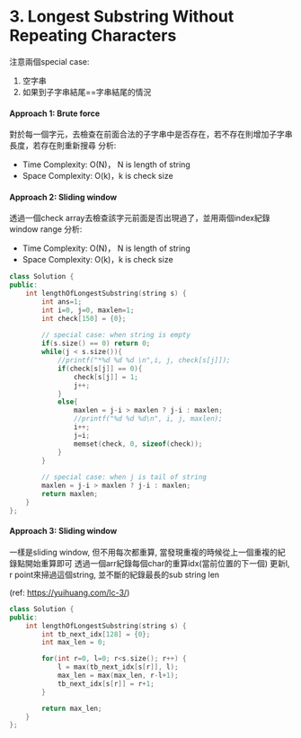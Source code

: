 # 3. Longest Substring Without Repeating Characters
注意兩個special case:
1. 空字串
2. 如果到子字串結尾==字串結尾的情況

#### Approach 1: Brute force
對於每一個字元，去檢查在前面合法的子字串中是否存在，若不存在則增加子字串長度，若存在則重新搜尋
分析:
- Time Complexity: O(N)， N is length of string
- Space Complexity: O(k)，k is check size

#### Approach 2: Sliding window
透過一個check array去檢查該字元前面是否出現過了，並用兩個index紀錄window range
分析:
- Time Complexity: O(N)， N is length of string
- Space Complexity: O(k)，k is check size
```c++
class Solution {
public:
    int lengthOfLongestSubstring(string s) {
        int ans=1;
        int i=0, j=0, maxlen=1;
        int check[150] = {0};
        
        // special case: when string is empty
        if(s.size() == 0) return 0;
        while(j < s.size()){
            //printf("*%d %d %d \n",i, j, check[s[j]]);
            if(check[s[j]] == 0){
                check[s[j]] = 1;
                j++;
            }
            else{
                maxlen = j-i > maxlen ? j-i : maxlen;
                //printf("%d %d %d\n", i, j, maxlen);
                i++;
                j=i;
                memset(check, 0, sizeof(check));
            }
        }
        
        // special case: when j is tail of string
        maxlen = j-i > maxlen ? j-i : maxlen;
        return maxlen;
    }
};
```

#### Approach 3: Sliding window
一樣是sliding window, 但不用每次都重算, 當發現重複的時候從上一個重複的紀錄點開始重算即可
透過一個arr紀錄每個char的重算idx(當前位置的下一個)
更新l, r point來掃過這個string, 並不斷的紀錄最長的sub string len

(ref: https://yuihuang.com/lc-3/)

```c++
class Solution {
public:
    int lengthOfLongestSubstring(string s) {
        int tb_next_idx[128] = {0};
        int max_len = 0;

        for(int r=0, l=0; r<s.size(); r++) {
            l = max(tb_next_idx[s[r]], l);
            max_len = max(max_len, r-l+1);
            tb_next_idx[s[r]] = r+1;
        }

        return max_len;
    }
};
```





